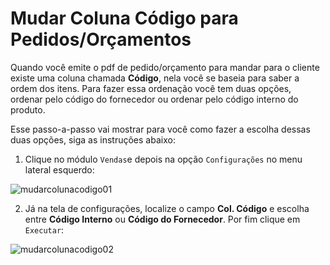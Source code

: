 # Mudar Coluna Código para Pedidos/Orçamentos

Quando você emite o pdf de pedido/orçamento para mandar para o cliente existe uma coluna chamada **Código**, nela você se baseia 
para saber a ordem dos itens.
Para fazer essa ordenação você tem duas opções, ordenar pelo código do fornecedor ou ordenar pelo código interno do produto.

Esse passo-a-passo vai mostrar para você como fazer a escolha dessas duas opções, siga as instruções abaixo:

1. Clique no módulo ```Vendas```e depois na opção ```Configurações``` no menu lateral esquerdo:

![mudarcolunacodigo01](https://raw.githubusercontent.com/netforcews/docs-erp/master/faq/imagens/mudarcolunacodigo01.png)

2. Já na tela de configurações, localize o campo **Col. Código** e escolha entre **Código Interno** ou **Código do Fornecedor**. Por fim
clique em ```Executar```:

![mudarcolunacodigo02](https://raw.githubusercontent.com/netforcews/docs-erp/master/faq/imagens/mudarcolunacodigo02.png)

